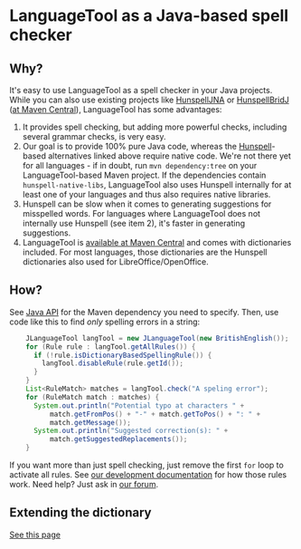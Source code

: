# LanguageTool as a Java-based spell checker

## Why?

It's easy to use LanguageTool as a spell checker in your Java projects. While you can also use
existing projects like [HunspellJNA](https://github.com/dren-dk/HunspellJNA) or
[HunspellBridJ](https://github.com/thomas-joiner/HunspellBridJ) ([at Maven Central](http://search.maven.org/#search|ga|1|a%3A%22hunspell-bridj%22)),
LanguageTool has some advantages:

1. It provides spell checking, but adding more powerful checks, including several grammar checks,
   is very easy.
2. Our goal is to provide 100% pure Java code, whereas the [Hunspell](http://hunspell.sourceforge.net/)-based
   alternatives linked above require native code. We're not there yet for all languages - if in doubt,
   run `mvn dependency:tree` on your LanguageTool-based Maven project. If the dependencies contain
   `hunspell-native-libs`, LanguageTool also uses Hunspell internally for at least one of your languages
   and thus also requires native libraries.
3. Hunspell can be slow when it comes to generating suggestions for misspelled words. For languages where
   LanguageTool does not internally use Hunspell (see item 2), it's faster in generating suggestions.
4. LanguageTool is [available at Maven Central](https://search.maven.org/search?q=languagetool) and
   comes with dictionaries included. For most languages, those dictionaries are the Hunspell
   dictionaries also used for LibreOffice/OpenOffice.

## How?

See [Java API](/java-api) for the Maven dependency you need to specify. Then, use code
like this to find *only* spelling errors in a string:

```java
    JLanguageTool langTool = new JLanguageTool(new BritishEnglish());
    for (Rule rule : langTool.getAllRules()) {
      if (!rule.isDictionaryBasedSpellingRule()) {
        langTool.disableRule(rule.getId());
      }
    }
    List<RuleMatch> matches = langTool.check("A speling error");
    for (RuleMatch match : matches) {
      System.out.println("Potential typo at characters " +
          match.getFromPos() + "-" + match.getToPos() + ": " +
          match.getMessage());
      System.out.println("Suggested correction(s): " +
          match.getSuggestedReplacements());
    }
```

If you want more than just spell checking, just remove the first `for` loop to activate
all rules. See [our development documentation](/development-overview) for how
those rules work. Need help? Just ask in [our forum](https://forum.languagetool.org).

## Extending the dictionary

[See this page](/hunspell-support)
